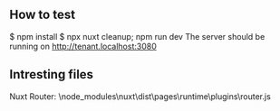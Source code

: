 ## How to test
$ npm install
$ npx nuxt cleanup; npm run dev
The server should be running on http://tenant.localhost:3080

## Intresting files
Nuxt Router: \node_modules\nuxt\dist\pages\runtime\plugins\router.js